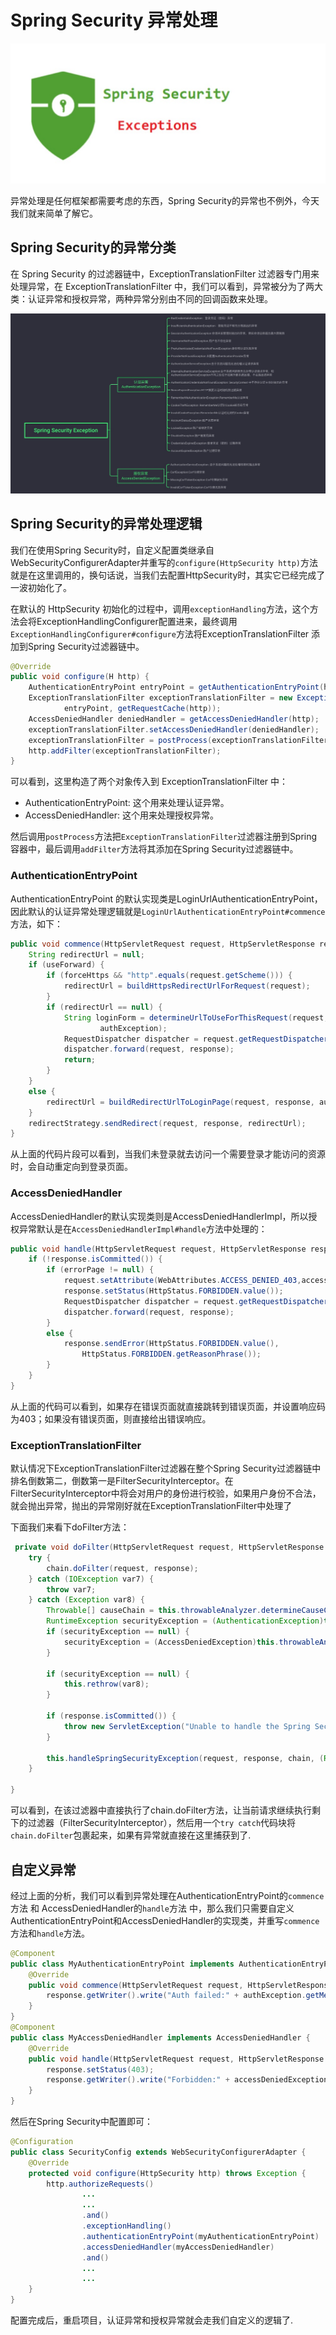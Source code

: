 # Spring Security 异常处理

![Spring-security-exception](../../images/spring-security/spring-security-exception.jpg)

异常处理是任何框架都需要考虑的东西，Spring Security的异常也不例外，今天我们就来简单了解它。

## Spring Security的异常分类

在 Spring Security 的过滤器链中，ExceptionTranslationFilter 过滤器专门用来处理异常，在 ExceptionTranslationFilter 中，我们可以看到，异常被分为了两大类：认证异常和授权异常，两种异常分别由不同的回调函数来处理。

![spring-security-categery](../../images/spring-security/spring-security-categry.jpg)

## Spring Security的异常处理逻辑

我们在使用Spring Security时，自定义配置类继承自WebSecurityConfigurerAdapter并重写的`configure(HttpSecurity http)`方法就是在这里调用的，换句话说，当我们去配置HttpSecurity时，其实它已经完成了一波初始化了。

在默认的 HttpSecurity 初始化的过程中，调用`exceptionHandling`方法，这个方法会将ExceptionHandlingConfigurer配置进来，最终调用`ExceptionHandlingConfigurer#configure`方法将ExceptionTranslationFilter 添加到Spring Security过滤器链中。

```java
@Override
public void configure(H http) {
    AuthenticationEntryPoint entryPoint = getAuthenticationEntryPoint(http);
    ExceptionTranslationFilter exceptionTranslationFilter = new ExceptionTranslationFilter(
            entryPoint, getRequestCache(http));
    AccessDeniedHandler deniedHandler = getAccessDeniedHandler(http);
    exceptionTranslationFilter.setAccessDeniedHandler(deniedHandler);
    exceptionTranslationFilter = postProcess(exceptionTranslationFilter);
    http.addFilter(exceptionTranslationFilter);
}
```

可以看到，这里构造了两个对象传入到 ExceptionTranslationFilter 中：
* AuthenticationEntryPoint: 这个用来处理认证异常。
* AccessDeniedHandler: 这个用来处理授权异常。

然后调用`postProcess`方法把`ExceptionTranslationFilter`过滤器注册到Spring容器中，最后调用`addFilter`方法将其添加在Spring Security过滤器链中。

### AuthenticationEntryPoint

AuthenticationEntryPoint 的默认实现类是LoginUrlAuthenticationEntryPoint，因此默认的认证异常处理逻辑就是`LoginUrlAuthenticationEntryPoint#commence`方法，如下：
```java
public void commence(HttpServletRequest request, HttpServletResponse response,AuthenticationException authException) throws IOException, ServletException {
    String redirectUrl = null;
    if (useForward) {
        if (forceHttps && "http".equals(request.getScheme())) {
            redirectUrl = buildHttpsRedirectUrlForRequest(request);
        }
        if (redirectUrl == null) {
            String loginForm = determineUrlToUseForThisRequest(request, response,
                    authException);
            RequestDispatcher dispatcher = request.getRequestDispatcher(loginForm);
            dispatcher.forward(request, response);
            return;
        }
    }
    else {
        redirectUrl = buildRedirectUrlToLoginPage(request, response, authException);
    }
    redirectStrategy.sendRedirect(request, response, redirectUrl);
}
```

从上面的代码片段可以看到，当我们未登录就去访问一个需要登录才能访问的资源时，会自动重定向到登录页面。

### AccessDeniedHandler

AccessDeniedHandler的默认实现类则是AccessDeniedHandlerImpl，所以授权异常默认是在`AccessDeniedHandlerImpl#handle`方法中处理的：
```java
public void handle(HttpServletRequest request, HttpServletResponse response,AccessDeniedException accessDeniedException) throws IOException, ServletException {
    if (!response.isCommitted()) {
        if (errorPage != null) {
            request.setAttribute(WebAttributes.ACCESS_DENIED_403,accessDeniedException);
            response.setStatus(HttpStatus.FORBIDDEN.value());
            RequestDispatcher dispatcher = request.getRequestDispatcher(errorPage);
            dispatcher.forward(request, response);
        }
        else {
            response.sendError(HttpStatus.FORBIDDEN.value(),
                HttpStatus.FORBIDDEN.getReasonPhrase());
        }
    }
}
```

从上面的代码可以看到，如果存在错误页面就直接跳转到错误页面，并设置响应码为403；如果没有错误页面，则直接给出错误响应。

### ExceptionTranslationFilter

默认情况下ExceptionTranslationFilter过滤器在整个Spring Security过滤器链中排名倒数第二，倒数第一是FilterSecurityInterceptor。在FilterSecurityInterceptor中将会对用户的身份进行校验，如果用户身份不合法，就会抛出异常，抛出的异常刚好就在ExceptionTranslationFilter中处理了

下面我们来看下doFilter方法：
```java
 private void doFilter(HttpServletRequest request, HttpServletResponse response, FilterChain chain) throws IOException, ServletException {
    try {
        chain.doFilter(request, response);
    } catch (IOException var7) {
        throw var7;
    } catch (Exception var8) {
        Throwable[] causeChain = this.throwableAnalyzer.determineCauseChain(var8);
        RuntimeException securityException = (AuthenticationException)this.throwableAnalyzer.getFirstThrowableOfType(AuthenticationException.class, causeChain);
        if (securityException == null) {
            securityException = (AccessDeniedException)this.throwableAnalyzer.getFirstThrowableOfType(AccessDeniedException.class, causeChain);
        }

        if (securityException == null) {
            this.rethrow(var8);
        }

        if (response.isCommitted()) {
            throw new ServletException("Unable to handle the Spring Security Exception because the response is already committed.", var8);
        }

        this.handleSpringSecurityException(request, response, chain, (RuntimeException)securityException);
    }

}
```

可以看到，在该过滤器中直接执行了chain.doFilter方法，让当前请求继续执行剩下的过滤器（FilterSecurityInterceptor），然后用一个`try catch`代码块将`chain.doFilter`包裹起来，如果有异常就直接在这里捕获到了.

## 自定义异常

经过上面的分析，我们可以看到异常处理在AuthenticationEntryPoint的`commence`方法 和 AccessDeniedHandler的`handle`方法 中，那么我们只需要自定义AuthenticationEntryPoint和AccessDeniedHandler的实现类，并重写`commence`方法和`handle`方法。

```java
@Component
public class MyAuthenticationEntryPoint implements AuthenticationEntryPoint {
    @Override
    public void commence(HttpServletRequest request, HttpServletResponse response, AuthenticationException authException) throws IOException, ServletException {
        response.getWriter().write("Auth failed:" + authException.getMessage());
    }
}
@Component
public class MyAccessDeniedHandler implements AccessDeniedHandler {
    @Override
    public void handle(HttpServletRequest request, HttpServletResponse response, AccessDeniedException accessDeniedException) throws IOException, ServletException {
        response.setStatus(403);
        response.getWriter().write("Forbidden:" + accessDeniedException.getMessage());
    }
}
```

然后在Spring Security中配置即可：
```java
@Configuration
public class SecurityConfig extends WebSecurityConfigurerAdapter {
    @Override
    protected void configure(HttpSecurity http) throws Exception {
        http.authorizeRequests()
                ...
                ...
                .and()
                .exceptionHandling()
                .authenticationEntryPoint(myAuthenticationEntryPoint)
                .accessDeniedHandler(myAccessDeniedHandler)
                .and()
                ...
                ...
    }
}
```
配置完成后，重启项目，认证异常和授权异常就会走我们自定义的逻辑了.